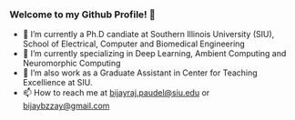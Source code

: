 ### Welcome to my Github Profile! 👋


<!--
**bijayraj/bijayraj** is a ✨ _special_ ✨ repository because its `README.md` (this file) appears on your GitHub profile.

Here are some ideas to get you started:
-->
- 🔭 I’m currently a Ph.D candiate at Southern Illinois University (SIU), School of Electrical, Computer and Biomedical Engineering
- 🌱 I’m currently specializing in Deep Learning, Ambient Computing and Neuromorphic Computing
- 👯 I’m also work as a Graduate Assistant in Center for Teaching Excellience at SIU. 
- 📫 How to reach me at bijayraj.paudel@siu.edu or bijaybzzay@gmail.com
